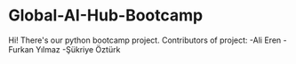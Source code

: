 # Global-AI-Hub-Bootcamp
Hi! There's our python bootcamp project.
Contributors of project:
-Ali Eren
-Furkan Yılmaz
-Şükriye Öztürk
